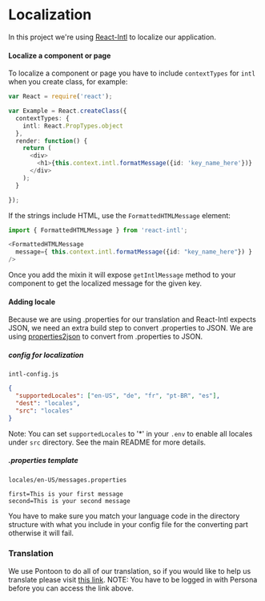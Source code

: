 # Localization

In this project we're using [React-Intl](https://github.com/yahoo/react-intl) to localize our application.

#### Localize a component or page

To localize a component or page you have to include `contextTypes` for `intl` when you create class, for example:

``` typescript
var React = require('react');

var Example = React.createClass({
  contextTypes: {
    intl: React.PropTypes.object
  },
  render: function() {
    return (
      <div>
        <h1>{this.context.intl.formatMessage({id: 'key_name_here'})}
      </div>
    );
  }

});
```

If the strings include HTML, use the `FormattedHTMLMessage` element:

``` typescript
import { FormattedHTMLMessage } from 'react-intl';

<FormattedHTMLMessage
  message={ this.context.intl.formatMessage({id: "key_name_here"}) }
/>
```

Once you add the mixin it will expose `getIntlMessage` method to your component to get the localized message for the given key.

#### Adding locale
Because we are using .properties for our translation and React-Intl expects JSON, we need an extra build step to convert .properties to JSON.
We are using [properties2json](../scripts/properties2json.js) to convert from .properties to JSON.

##### config for localization

`intl-config.js`
``` json
{
  "supportedLocales": ["en-US", "de", "fr", "pt-BR", "es"],
  "dest": "locales",
  "src": "locales"
}
```
Note: You can set `supportedLocales` to '*' in your `.env` to enable all locales under `src` directory.
See the main README for more details.

##### .properties template

`locales/en-US/messages.properties`
``` properties
first=This is your first message
second=This is your second message
```

You have to make sure you match your language code in the directory structure with what you include in your config file for the converting part otherwise it will fail.

### Translation

We use Pontoon to do all of our translation, so if you would like to help us translate please visit [this link](https://pontoon.mozilla.org/zh-cn/fundraising/Mozilla%20Assets/).
NOTE: You have to be logged in with Persona before you can access the link above.
